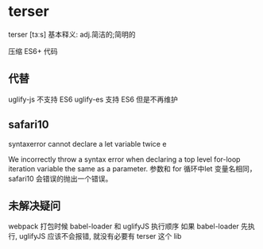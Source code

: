# terser

terser [tɜːs] 基本释义: adj.简洁的;简明的

压缩 ES6+ 代码

## 代替

uglify-js 不支持 ES6
uglify-es 支持 ES6 但是不再维护

## safari10

syntaxerror cannot declare a let variable twice e

We incorrectly throw a syntax error when declaring a top level for-loop iteration variable the same as a parameter.
参数和 for 循环中let 变量名相同， safari10 会错误的抛出一个错误。

## 未解决疑问

webpack 打包时候 babel-loader 和 uglifyJS 执行顺序
如果 babel-loader 先执行, uglifyJS 应该不会报错, 就没有必要有 terser 这个 lib
